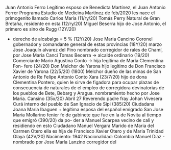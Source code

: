 Juan Antonio Ferro
Legítimo esposo de Benedicta Martínez, el
Juan Antonio Ferrer
Programa Estudio de Medicina Martínez
de feb/2020 les nace el primogenito llamado Carlos Maria (11/ry/20)
Tomás Perry
Natural de Gran Bretaña, residente en esta (12/ry/20)
Miguel Beserra
hijo de Jose Antonio,
el primero es
sino de Rugg
(12Y/20)
* derecho de alcabalga = 5 % (12Y/20)
Jose Maria Cancino
Coronel gobernador y comandante
general de estas provincias (18Y/20) marzo
Jose Joaquín alvarez del Pino
nombrado corregidor de
rales de Chamí, por Jose Maria Canci
Tomas Becerra → alcalde ordinario (19/20) Comerciante
Mario Agustina Conto → hija legítima de María Clementina Fon-
fero (24/20)
Don Melchor de Yarona
hijo legítimo de Don Francisco Xavier
de Yarona (22/5/20) (1800)
Melchor
dueño de las minas de San Antonio de Re
Felipe Antonio Conto
Xara (23/7/20)
hijo de dona Clementina Pontero,
quien le sirve de figadora para ocupar
plazas de consecuencia de naturales de
el empleo de corregidora devinatorias de los pueblos de Bete, Bebarg y Aragua.
nombramiento hecho por Jose Maria.
Cansino (35x/20) Abril 27
Reverendo padre fray Johan Vivesera Curá interno del pueblo de San Ignacio de Sipi (385/20)
Ciudadana Joana Maria Ibaguen + legítima esposa del español emigrado San Jose Maria Mollarino fenier
fe de gabinete que fue en la de Novita al tiempo que emigró (390/20) da po- der a Manuel Scarpea vecino de cali y residiendo en esto
Ciudadano Manuel Vergara
Marido de Maria del Carmen Otero
ella es hija de Francisco Xavier Otero
y de Maria Trinidad Olaya (42V/20)
Nacimiento: 1942
Nacionalidad: Colombia
Manuel Díaz
-nombrado por Jose María Lanzino
corregidor del